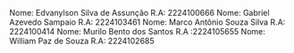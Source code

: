 Nome: Edvanylson Silva de Assunção R.A: 2224100666
Nome: Gabriel Azevedo Sampaio R.A: 2224103461
Nome: Marco Antônio Souza Silva R.A: 2224100414
Nome: Murilo Bento dos Santos R.A :2224105655
Nome: William Paz de Souza R.A: 2224102685

